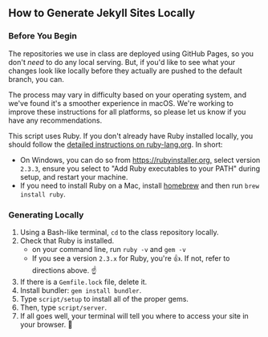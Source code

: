## How to Generate Jekyll Sites Locally

### Before You Begin

The repositories we use in class are deployed using GitHub Pages, so you don't _need_ to do any local serving. But, if you'd like to see what your changes look like locally before they actually are pushed to the default branch, you can.

The process may vary in difficulty based on your operating system, and we've found it's a smoother experience in macOS. We're working to improve these instructions for all platforms, so please let us know if you have any recommendations.

This script uses Ruby. If you don't already have Ruby installed locally, you should follow the [detailed instructions on ruby-lang.org](https://www.ruby-lang.org/en/documentation/installation/). In short:

- On Windows, you can do so from <https://rubyinstaller.org,> select version `2.3.3`, ensure you select to "Add Ruby executables to your PATH" during setup, and restart your machine.
- If you need to install Ruby on a Mac, install [homebrew](https://brew.sh) and then run `brew install ruby`.

### Generating Locally

1. Using a Bash-like terminal, `cd` to the class repository locally.
1. Check that Ruby is installed.
   - on your command line, run `ruby -v` and `gem -v`
   - If you see a version `2.3.x` for Ruby, you're :+1:. If not, refer to directions above. :point_up:
1. If there is a `Gemfile.lock` file, delete it.
1. Install bundler: `gem install bundler`.
1. Type `script/setup` to install all of the proper gems.
1. Then, type `script/server`.
1. If all goes well, your terminal will tell you where to access your site in your browser. :tada:
